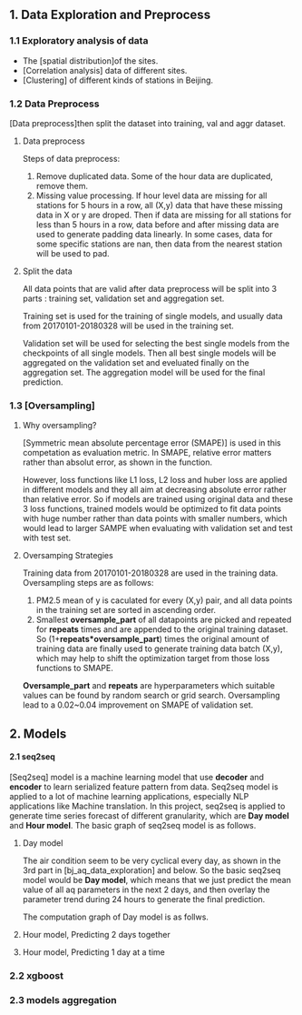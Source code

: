 ## 1. Data Exploration and Preprocess

### 1.1 Exploratory analysis of data

- The [spatial distribution]of the sites.
- [Correlation analysis] data of different sites.
- [Clustering] of different kinds of stations in Beijing.

### 1.2 Data Preprocess

[Data preprocess]then split the dataset into training, val and aggr dataset.

1. Data preprocess

   Steps of data preprocess:

   1. Remove duplicated data. Some of the hour data are duplicated, remove them.
   2. Missing value processing. If hour level data are missing for all stations for 5 hours in a row, all (X,y) data that have these missing data in X or y are droped. Then if data are missing for all stations for less than 5 hours in a row, data before and after missing data are used to generate padding data linearly. In some cases, data for some specific stations are nan, then data from the nearest station will be used to pad.

2. Split the data

   All data points that are valid after data preprocess will be split into 3 parts : training set, validation set and aggregation set. 

   Training set is used for the training of single models, and usually data from 20170101-20180328 will be used in the training set. 

   Validation set will be used for selecting the best single models from the checkpoints of all single models. Then all best single models will be aggregated on the validation set and eveluated finally on the aggregation set. The aggregation model will be used for the final prediction.

### 1.3 [Oversampling]

1. Why oversampling?

 
   [Symmetric mean absolute percentage error (SMAPE)] is used in this competation as evaluation metric. In SMAPE, relative error matters rather than absolut error, as shown in the function.

   However, loss functions like L1 loss, L2 loss and huber loss are applied in different models and they all aim at decreasing absolute error rather than relative error. So if models are trained using original data and these 3 loss functions, trained models would be optimized to fit data points with huge number rather than data points with smaller numbers, which would lead to larger SAMPE when evaluating with validation set and test with test set.

2. Oversamping Strategies

   Training data from 20170101-20180328 are used in the training data. Oversampling steps are as follows:

   1. PM2.5 mean of y is caculated for every (X,y) pair, and all data points in the training set are sorted in ascending order. 
   2. Smallest **oversample_part** of all datapoints are picked and repeated for **repeats** times and are appended to the original training dataset. So (1+**repeats*oversample_part**) times the original amount of training data are finally used to generate training data batch (X,y), which may help to shift the optimization target from those loss functions to SMAPE. 

   **Oversample_part** and **repeats** are hyperparameters which suitable values can be found by random search or grid search. Oversampling lead to a 0.02~0.04 improvement on SMAPE of validation set.

## 2. Models

#### 2.1 seq2seq

[Seq2seq] model is a machine learning model that use **decoder** and **encoder** to learn serialized feature pattern from data. Seq2seq model is applied to a lot of machine learning applications, especially NLP applications like Machine translation. In this project, seq2seq is applied to generate time series forecast of different granularity, which are **Day model** and **Hour model**. The basic graph of seq2seq model is as follows.


1. Day model

   The air condition seem to be very cyclical every day, as shown in the 3rd part in  [bj_aq_data_exploration] and below. So the basic seq2seq model would be **Day model**, which means that we just predict the mean value of all aq parameters in the next 2 days, and then overlay the parameter trend during 24 hours to generate the final prediction.



   The computation graph of Day model is as follws.
   

2. Hour model, Predicting 2 days together

3. Hour model, Predicting 1 day at a time

### 2.2 xgboost

### 2.3 models aggregation


